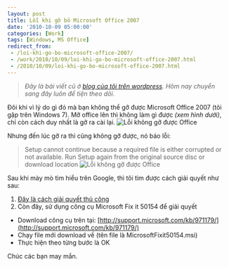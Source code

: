 ```yaml
---
layout: post
title: Lỗi khi gỡ bỏ Microsoft Office 2007
date: '2010-10-09 05:00:00'
categories: [Work]
tags: [Windows, MS Office]
redirect_from: 
 - /loi-khi-go-bo-microsoft-office-2007/
 - /work/2010/10/09/loi-khi-go-bo-microsoft-office-2007.html
 - /2010/10/09/loi-khi-go-bo-microsoft-office-2007.html
---
```


> *Đây là bài viết cũ ở [blog của tôi trên wordpress](https://trinhvanchung.wordpress.com/category/th%E1%BB%A7-thu%E1%BA%ADt-tin-h%E1%BB%8Dc/office/). Hôm nay chuyển sang đây luôn để tiện theo dõi.*

Đôi khi vì lý do gì đó mà bạn không thể gỡ được Microsoft Office 2007 (tôi gặp trên Windows 7). Mỡ office lên thì không làm gì được *(xem hình dưới)*, chỉ còn cách duy nhất là gỡ ra cài lại.
![Lỗi không gỡ được Office](https://drive.google.com/uc?id=0B4Q9iV0ywdeRUjIxNGVZNVpyWG8)

Nhưng đến lúc gỡ ra thì cũng không gỡ được, nó báo lỗi:
> Setup cannot continue because a required file is either corrupted or not available. Run Setup again from the original source disc or download location
![Lỗi không gỡ được Office](https://drive.google.com/uc?id=0B4Q9iV0ywdeRc3RRYnJITGd6Xzg)

Sau khi mày mò tìm hiểu trên Google, thì tôi tìm được cách giải quyết như sau:

1. [Đây là cách giải quyết thủ công](http://support.microsoft.com/kb/928218/)
2. Còn đây, sử dụng công cụ Microsoft Fix it 50154 để giải quyết
 * Download công cụ trên tại: [http://support.microsoft.com/kb/971179/](http://support.microsoft.com/kb/971179/)
 * Chạy file mới download về (tên file là MicrosoftFixit50154.msi)
 * Thực hiện theo từng bước là OK
 
 Chúc các bạn may mắn.
